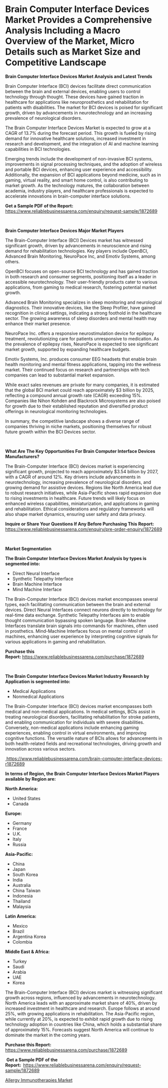 <p><h1>Brain Computer Interface Devices Market Provides a Comprehensive Analysis Including a Macro Overview of the Market, Micro Details such as Market Size and Competitive Landscape</h1></p><p><strong>Brain Computer Interface Devices Market Analysis and Latest Trends</strong></p>
<p><p>Brain Computer Interface (BCI) devices facilitate direct communication between the brain and external devices, enabling users to control technology through thought. These devices have gained traction in healthcare for applications like neuroprosthetics and rehabilitation for patients with disabilities. The market for BCI devices is poised for significant growth, driven by advancements in neurotechnology and an increasing prevalence of neurological disorders.</p><p>The Brain Computer Interface Devices Market is expected to grow at a CAGR of 13.7% during the forecast period. This growth is fueled by rising demand for innovative healthcare solutions, increased investment in research and development, and the integration of AI and machine learning capabilities in BCI technologies. </p><p>Emerging trends include the development of non-invasive BCI systems, improvements in signal processing techniques, and the adoption of wireless and portable BCI devices, enhancing user experience and accessibility. Additionally, the expansion of BCI applications beyond medicine, such as in gaming, virtual reality, and smart home control, is also contributing to market growth. As the technology matures, the collaboration between academia, industry players, and healthcare professionals is expected to accelerate innovations in brain-computer interface solutions.</p></p>
<p><strong>Get a Sample PDF of the Report:&nbsp;</strong> <a href="https://www.reliablebusinessarena.com/enquiry/request-sample/1872689?utm_campaign=2747&utm_medium=2&utm_source=Github&utm_content=ia&utm_term=03032025&utm_id=brain-computer-interface-devices">https://www.reliablebusinessarena.com/enquiry/request-sample/1872689</a></p>
<p>&nbsp;</p>
<p><strong>Brain Computer Interface Devices Major Market Players</strong></p>
<p><p>The Brain-Computer Interface (BCI) Devices market has witnessed significant growth, driven by advancements in neuroscience and rising demand for rehabilitation technologies. Key players include OpenBCI, Advanced Brain Monitoring, NeuroPace Inc, and Emotiv Systems, among others. </p><p>OpenBCI focuses on open-source BCI technology and has gained traction in both research and consumer segments, positioning itself as a leader in accessible neurotechnology. Their user-friendly products cater to various applications, from gaming to medical research, fostering potential market growth.</p><p>Advanced Brain Monitoring specializes in sleep monitoring and neurological diagnostics. Their innovative devices, like the Sleep Profiler, have gained recognition in clinical settings, indicating a strong foothold in the healthcare sector. The growing awareness of sleep disorders and mental health may enhance their market presence.</p><p>NeuroPace Inc. offers a responsive neurostimulation device for epilepsy treatment, revolutionizing care for patients unresponsive to medication. As the prevalence of epilepsy rises, NeuroPace is expected to see significant market growth, supported by expanding healthcare budgets.</p><p>Emotiv Systems, Inc. produces consumer EEG headsets that enable brain health monitoring and mental fitness applications, tapping into the wellness market. Their continued focus on research and partnerships with tech companies can lead to substantial market expansion.</p><p>While exact sales revenues are private for many companies, it is estimated that the global BCI market could reach approximately $3 billion by 2025, reflecting a compound annual growth rate (CAGR) exceeding 15%. Companies like Nihon Kohden and Blackrock Microsystems are also poised for growth due to their established reputation and diversified product offerings in neurological monitoring technologies.</p><p>In summary, the competitive landscape shows a diverse range of companies thriving in niche markets, positioning themselves for robust future growth within the BCI Devices sector.</p></p>
<p>&nbsp;</p>
<p><strong>What Are The Key Opportunities For Brain Computer Interface Devices Manufacturers?</strong></p>
<p><p>The Brain-Computer Interface (BCI) devices market is experiencing significant growth, projected to reach approximately $3.54 billion by 2027, with a CAGR of around 12%. Key drivers include advancements in neurotechnology, increasing prevalence of neurological disorders, and growing demand for assistive devices. Regions like North America lead due to robust research initiatives, while Asia-Pacific shows rapid expansion due to rising investments in healthcare. Future trends will likely focus on enhanced wireless capabilities, miniaturization, and applications in gaming and rehabilitation. Ethical considerations and regulatory frameworks will also shape market dynamics, ensuring user safety and data privacy.</p></p>
<p><strong>Inquire or Share Your Questions If Any Before Purchasing This Report:</strong> <a href="https://www.reliablebusinessarena.com/enquiry/pre-order-enquiry/1872689?utm_campaign=2747&utm_medium=2&utm_source=Github&utm_content=ia&utm_term=03032025&utm_id=brain-computer-interface-devices">https://www.reliablebusinessarena.com/enquiry/pre-order-enquiry/1872689</a></p>
<p>&nbsp;</p>
<p><strong>Market Segmentation</strong></p>
<p><strong>The Brain Computer Interface Devices Market Analysis by types is segmented into:</strong></p>
<p><ul><li>Direct Neural Interface</li><li>Synthetic Telepathy Interface</li><li>Brain Machine Interface</li><li>Mind Machine Interface</li></ul></p>
<p><p>The Brain-Computer Interface (BCI) devices market encompasses several types, each facilitating communication between the brain and external devices. Direct Neural Interfaces connect neurons directly to technology for real-time data exchange. Synthetic Telepathy Interfaces aim to enable thought communication bypassing spoken language. Brain-Machine Interfaces translate brain signals into commands for machines, often used in prosthetics. Mind-Machine Interfaces focus on mental control of machines, enhancing user experience by interpreting cognitive signals for various applications in gaming and rehabilitation.</p></p>
<p><strong>Purchase this Report:&nbsp;</strong><a href="https://www.reliablebusinessarena.com/purchase/1872689?utm_campaign=2747&utm_medium=2&utm_source=Github&utm_content=ia&utm_term=03032025&utm_id=brain-computer-interface-devices">https://www.reliablebusinessarena.com/purchase/1872689</a></p>
<p>&nbsp;</p>
<p><strong>The Brain Computer Interface Devices Market Industry Research by Application is segmented into:</strong></p>
<p><ul><li>Medical Applications</li><li>Nonmedical Applications</li></ul></p>
<p><p>The Brain-Computer Interface (BCI) devices market encompasses both medical and non-medical applications. In medical settings, BCIs assist in treating neurological disorders, facilitating rehabilitation for stroke patients, and enabling communication for individuals with severe disabilities. Conversely, non-medical applications include enhancing gaming experiences, enabling control in virtual environments, and improving cognitive functions. The versatile nature of BCIs allows for advancements in both health-related fields and recreational technologies, driving growth and innovation across various sectors.</p></p>
<p><a href="https://www.reliablebusinessarena.com/brain-computer-interface-devices-r1872689?utm_campaign=2747&utm_medium=2&utm_source=Github&utm_content=ia&utm_term=03032025&utm_id=brain-computer-interface-devices">&nbsp;https://www.reliablebusinessarena.com/brain-computer-interface-devices-r1872689</a></p>
<p><strong>In terms of Region, the Brain Computer Interface Devices Market Players available by Region are:</strong></p>
<p>
    <p> <strong> North America: </strong>
        <ul>
            <li>United States</li>
            <li>Canada</li>
        </ul>
        </p> 
    <p> <strong> Europe: </strong>
        <ul>
            <li>Germany</li>
            <li>France</li>
            <li>U.K.</li>
            <li>Italy</li>
            <li>Russia</li>
        </ul>
        </p> 
    <p> <strong> Asia-Pacific: </strong>
        <ul>
            <li>China</li>
            <li>Japan</li>
            <li>South Korea</li>
            <li>India</li>
            <li>Australia</li>
            <li>China Taiwan</li>
            <li>Indonesia</li>
            <li>Thailand</li>
            <li>Malaysia</li>
        </ul>
        </p> 
    <p> <strong> Latin America: </strong>
        <ul>
            <li>Mexico</li>
            <li>Brazil</li>
            <li>Argentina Korea</li>
            <li>Colombia</li>
        </ul>
        </p> 
    <p> <strong> Middle East & Africa: </strong>
        <ul>
            <li>Turkey</li>
            <li>Saudi</li>
            <li>Arabia</li>
            <li>UAE</li>
            <li>Korea</li>
        </ul>
    </p>
    </p>
<p><p>The Brain-Computer Interface (BCI) devices market is witnessing significant growth across regions, influenced by advancements in neurotechnology. North America leads with an approximate market share of 40%, driven by increased investment in healthcare and research. Europe follows at around 25%, with growing applications in rehabilitation. The Asia-Pacific region, while currently at 20%, is expected to exhibit rapid growth due to rising technology adoption in countries like China, which holds a substantial share of approximately 15%. Forecasts suggest North America will continue to dominate the market in the coming years.</p></p>
<p><strong>Purchase this Report: </strong><a href="https://www.reliablebusinessarena.com/purchase/1872689?utm_campaign=2747&utm_medium=2&utm_source=Github&utm_content=ia&utm_term=03032025&utm_id=brain-computer-interface-devices">https://www.reliablebusinessarena.com/purchase/1872689</a></p>
<p>&nbsp;<strong>Get a Sample PDF of the Report:&nbsp;&nbsp;</strong><a href="https://www.reliablebusinessarena.com/enquiry/request-sample/1872689?utm_campaign=2747&utm_medium=2&utm_source=Github&utm_content=ia&utm_term=03032025&utm_id=brain-computer-interface-devices">https://www.reliablebusinessarena.com/enquiry/request-sample/1872689</a></p>
<p><strong></strong></p>
<p><p><a href="https://github.com/rembaentin6f/Market-Research-Report-List-1/blob/main/allergy-immunotherapies-market.md?utm_campaign=2747&utm_medium=2&utm_source=Github&utm_content=ia&utm_term=03032025&utm_id=brain-computer-interface-devices">Allergy Immunotherapies Market</a></p></p>